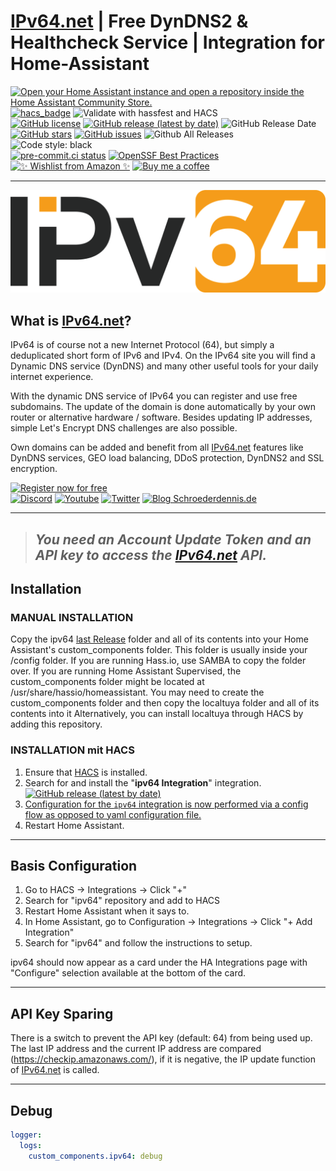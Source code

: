# [IPv64.net](https://ipv64.net/account?p=fK4RZo) | Free DynDNS2 & Healthcheck Service | Integration for Home-Assistant

[![Open your Home Assistant instance and open a repository inside the Home Assistant Community Store.](https://img.shields.io/badge/My-HACS:%20REPOSITORY-000000.svg?&style=for-the-badge&logo=home-assistant&logoColor=white&color=049cdb)](https://my.home-assistant.io/redirect/hacs_repository/?owner=Ludy87&repository=ipv64&category=integration)
[![hacs_badge](https://img.shields.io/badge/HACS-Default-orange.svg?style=for-the-badge&logo=home-assistant&logoColor=white)](https://github.com/hacs/integration)
![Validate with hassfest and HACS](https://img.shields.io/github/actions/workflow/status/Ludy87/ipv64/hassfest.yaml?label=Validate%20with%20hassfest%20and%20hacs&style=for-the-badge&logo=home-assistant&logoColor=white)\
[![GitHub license](https://img.shields.io/github/license/Ludy87/ipv64?label=📜%20License&style=for-the-badge&logo=informational&logoColor=white)](LICENSE)
[![GitHub release (latest by date)](https://img.shields.io/github/v/release/Ludy87/ipv64?style=for-the-badge&logo=GitHub&logoColor=white)](https://github.com/Ludy87/ipv64/releases)
![GitHub Release Date](https://img.shields.io/github/release-date/Ludy87/ipv64?style=for-the-badge&logo=GitHub&logoColor=white)
[![GitHub stars](https://img.shields.io/github/stars/Ludy87/ipv64?style=for-the-badge&logo=GitHub&logoColor=white)](https://github.com/Ludy87/ipv64/stargazers)
[![GitHub issues](https://img.shields.io/github/issues/Ludy87/ipv64?style=for-the-badge&logo=GitHub&logoColor=white)](https://github.com/Ludy87/ipv64/issues)
![Github All Releases](https://img.shields.io/github/downloads/Ludy87/ipv64/total.svg?style=for-the-badge&logo=GitHub&logoColor=white)\
![Code style: black](https://img.shields.io/badge/code%20style-black-000000.svg?style=for-the-badge&logoColor=white)\
[![pre-commit.ci status](https://results.pre-commit.ci/badge/github/Ludy87/ipv64/main.svg?style=for-the-badge&logoColor=white)](https://results.pre-commit.ci/latest/github/Ludy87/ipv64/main)
[![OpenSSF Best Practices](https://www.bestpractices.dev/projects/9869/badge)](https://www.bestpractices.dev/projects/9869)\
[![✨ Wishlist from Amazon ✨](https://img.shields.io/static/v1.svg?label=✨%20Wishlist%20from%20Amazon%20✨&message=📖&color=green&logo=amazon&style=for-the-badge&logoColor=white)](https://smile.amazon.de/registry/wishlist/2MX8QK8VE9MV1)
[![Buy me a coffee](https://img.shields.io/static/v1.svg?label=Buy%20me%20a%20coffee&message=donate&style=for-the-badge&color=black&logo=buy%20me%20a%20coffee&logoColor=white&labelColor=orange)](https://www.buymeacoffee.com/ludy87)

---

![IPv64](https://github.com/Ludy87/ipv64/blob/main/images/ipv64_logo.png?raw=true)

## What is [IPv64.net](https://ipv64.net/account?p=fK4RZo)?

IPv64 is of course not a new Internet Protocol (64), but simply a deduplicated short form of IPv6 and IPv4. On the IPv64 site you will find a Dynamic DNS service (DynDNS) and many other useful tools for your daily internet experience.

With the dynamic DNS service of IPv64 you can register and use free subdomains. The update of the domain is done automatically by your own router or alternative hardware / software. Besides updating IP addresses, simple Let's Encrypt DNS challenges are also possible.

Own domains can be added and benefit from all [IPv64.net](https://ipv64.net/account?p=fK4RZo) features like DynDNS services, GEO load balancing, DDoS protection, DynDNS2 and SSL encryption.

[![Register now for free](https://img.shields.io/static/v1.svg?label=&message=Register%20now%20for%20free&style=for-the-badge&color=blue)](https://ipv64.net/account?p=fK4RZo)\
[![Discord](https://img.shields.io/static/v1.svg?label=Discord&message=rpicloud&style=for-the-badge&color=black&logo=discord&logoColor=white&labelColor=blue)](https://discord.gg/rpicloud)
[![Youtube](https://img.shields.io/static/v1.svg?label=Youtube&message=rpicloud&style=for-the-badge&color=black&logo=youtube&logoColor=white&labelColor=red)](https://youtube.com/c/RaspberryPiCloud)
[![Twitter](https://img.shields.io/static/v1.svg?label=Twitter&message=rpicloud&style=for-the-badge&color=black&logo=twitter&logoColor=white&labelColor=blue)](https://twitter.com/dennis_schroed)
[![Blog Schroederdennis.de](https://img.shields.io/static/v1.svg?label=Blog&message=rpicloud&style=for-the-badge&color=black&logo=twitter&logoColor=white&labelColor=grey)](https://schroederdennis.de/d)

---

> ## _You need an Account Update Token and an API key to access the [IPv64.net](https://ipv64.net/account?p=fK4RZo) API._

## Installation

### MANUAL INSTALLATION

Copy the ipv64 [last Release](https://github.com/Ludy87/ipv64/releases) folder and all of its contents into your Home Assistant's custom_components folder. This folder is usually inside your /config folder. If you are running Hass.io, use SAMBA to copy the folder over. If you are running Home Assistant Supervised, the custom_components folder might be located at /usr/share/hassio/homeassistant. You may need to create the custom_components folder and then copy the localtuya folder and all of its contents into it Alternatively, you can install localtuya through HACS by adding this repository.

### INSTALLATION mit HACS

1. Ensure that [HACS](https://hacs.xyz/) is installed.
2. Search for and install the "**ipv64 Integration**" integration. [![GitHub release (latest by date)](https://img.shields.io/github/v/release/Ludy87/ipv64?style=for-the-badge&logo=GitHub)](https://github.com/Ludy87/ipv64/releases)
3. [Configuration for the `ipv64` integration is now performed via a config flow as opposed to yaml configuration file.](https://github.com/Ludy87/ipv64#basis-configuration)
4. Restart Home Assistant.

---

## Basis Configuration

1. Go to HACS -> Integrations -> Click "+"
2. Search for "ipv64" repository and add to HACS
3. Restart Home Assistant when it says to.
4. In Home Assistant, go to Configuration -> Integrations -> Click "+ Add Integration"
5. Search for "ipv64" and follow the instructions to setup.

ipv64 should now appear as a card under the HA Integrations page with "Configure" selection available at the bottom of the card.

---

## API Key Sparing

There is a switch to prevent the API key (default: 64) from being used up. The last IP address and the current IP address are compared (<https://checkip.amazonaws.com/>), if it is negative, the IP update function of [IPv64.net](https://ipv64.net/account?p=fK4RZo) is called.

---

## Debug

```yaml
logger:
  logs:
    custom_components.ipv64: debug
```
